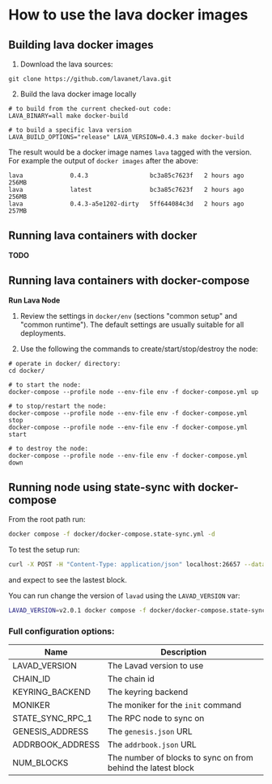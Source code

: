 # How to use the lava docker images

## Building lava docker images

1. Download the lava sources:
  ```
  git clone https://github.com/lavanet/lava.git
  ```

2. Build the lava docker image locally
  ```
  # to build from the current checked-out code:
  LAVA_BINARY=all make docker-build

  # to build a specific lava version
  LAVA_BUILD_OPTIONS="release" LAVA_VERSION=0.4.3 make docker-build
  ```

  The result would be a docker image names `lava` tagged with the version.
  For example the output of `docker images` after the above:
  ```
  lava             0.4.3                 bc3a85c7623f   2 hours ago      256MB
  lava             latest                bc3a85c7623f   2 hours ago      256MB
  lava             0.4.3-a5e1202-dirty   5ff644084c3d   2 hours ago      257MB
  ```

## Running lava containers with docker

**TODO**

## Running lava containers with docker-compose

**Run Lava Node**

1. Review the settings in `docker/env` (sections "common setup" and "common
runtime"). The default settings are usually suitable for all deployments.

2. Use the following the commands to create/start/stop/destroy the node:
  ```
  # operate in docker/ directory:
  cd docker/

  # to start the node:
  docker-compose --profile node --env-file env -f docker-compose.yml up

  # to stop/restart the node:
  docker-compose --profile node --env-file env -f docker-compose.yml stop
  docker-compose --profile node --env-file env -f docker-compose.yml start

  # to destroy the node:
  docker-compose --profile node --env-file env -f docker-compose.yml down
  ```

## Running node using state-sync with docker-compose

From the root path run:
```sh
docker compose -f docker/docker-compose.state-sync.yml -d
```

To test the setup run:
```sh
curl -X POST -H "Content-Type: application/json" localhost:26657 --data '{"jsonrpc": "2.0", "id": 1, "method": "status", "params": []}'
```
and expect to see the lastest block.

You can run change the version of `lavad` using the `LAVAD_VERSION` var:
```sh
LAVAD_VERSION=v2.0.1 docker compose -f docker/docker-compose.state-sync.yml -d
```

### Full configuration options:
|Name            |Description                    
|----------------|-------------------------------
|LAVAD_VERSION   | The Lavad version to use            
|CHAIN_ID        | The chain id          
|KEYRING_BACKEND | The keyring backend 
|MONIKER         | The moniker for the `init` command
|STATE_SYNC_RPC_1| The RPC node to sync on
|GENESIS_ADDRESS | The `genesis.json` URL
|ADDRBOOK_ADDRESS| The `addrbook.json` URL
|NUM_BLOCKS      | The number of blocks to sync on from behind the latest block